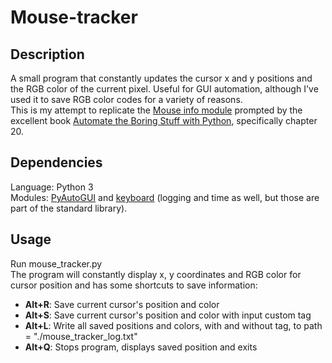 # Mouse-tracker

## Description
<p id="Description">
  A small program that constantly updates the cursor x and y positions and the RGB color of the current pixel. Useful for GUI automation, although I've used it to save RGB color codes for a variety of reasons.<br>
  This is my attempt to replicate the <a href="https://pypi.org/project/MouseInfo/">Mouse info module</a> prompted by the excellent book <a href="https://automatetheboringstuff.com/#toc">Automate the Boring Stuff with Python</a>, specifically chapter 20.
</p>

## Dependencies
<p id="Dependencies">
  Language: Python 3<br>
  Modules: <a href="https://pypi.org/project/PyAutoGUI/">PyAutoGUI</a> and <a href="https://pypi.org/project/keyboard/">keyboard</a> (logging and time as well, but those are part of the standard library).
</p>

## Usage
<p id="Usage">
  Run mouse_tracker.py<br>
  The program will constantly display x, y coordinates and RGB color for cursor position and has some shortcuts to save information:
  <ul>
    <li><b>Alt+R</b>: Save current cursor's position and color</li>
    <li><b>Alt+S</b>: Save current cursor's position and color with input custom tag</li>
    <li><b>Alt+L</b>: Write all saved positions and colors, with and without tag, to path = "./mouse_tracker_log.txt"</li>
    <li><b>Alt+Q</b>: Stops program, displays saved position and exits</li>
  </ul>
</p>
